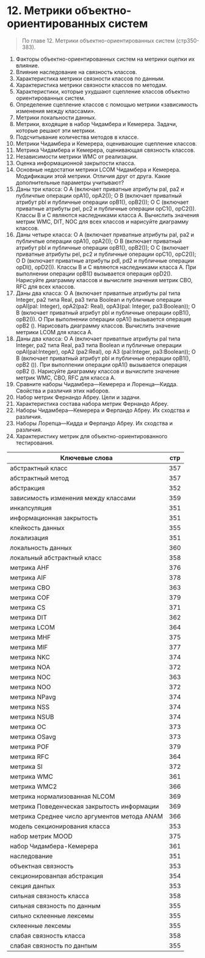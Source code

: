 # 12. Метрики объектно-ориентированных систем 
>По главе 12. Метрики объектно-ориентированных систем (стр350-383).

1. Факторы объектно-ориентированных систем на метрики оцепки их влияние.
2. Влияние наследование на связность классов.
3. Характеристика метрики связности классов по данным.
4. Характеристика метрики связности классов по методам.
5. Характеристики, которые ухудшают сцепление классов объектно ориентированных систем.
6. Определение сцепление классов с помощью метрики «зависимость изменения между классами».
7. Метрики локальности данных.
8. Метрики, входящие в набор Чидамбера и Кемерера. Задачи, которые решают эти метрики.
9. Подсчитывание количества методов в классе.
10. Метрики Чидамбера и Кемерера, оценивающие сцепление классов.
11. Метрика Чидамбера и Кемерера, оценивающая связность классов.
12. Независимости метрики WMC от реализации.
13. Оценка информационной закрытости класса.
14. Основные недостатки метрики LCOM Чидамбера и Кемерера. Модификации этой метрики. Отличия друг от друга. Какие дополнительные параметры учитывают?
15. Даны три класса:
О А (включает приватные атрибуты pal, pa2 и публичпые операции орА1(), орА2());
О В (включает приватный атрибут pbl и публичные операции орВ1(), орВ2());
О С (включает приватные атрибуты pel, pc2 и публичные операции орС1(), орС2()).
Классы В и С являются наследниками класса А. Вычислить значения метрик WMC, DIT, NOC для всех классов и нарисуйте диаграмму классов.
16. Даны четыре класса:
О А (включает приватные атрибуты pal, pa2 и публичпые операции орА1(), орА2());
О В (включает приватный атрибут pbl и публичные операции орВ1(), орВ2()); О С (включает приватные атрибуты pel, pc2 и публичные операции орС1(),
орС2()); О D (включает приватные атрибуты pdl, pd2 и публичные операции opDl(),
opD2()).
Классы В и С являются наследниками класса А. При выполнении операции орВ1() вызывается операция opD2(). Нарисуйте диаграмму классов и 
вычислите значения метрик СВО, RFC для всех классов.
17. Даны два класса:
О А (включает приватпые атрибуты pal типа Integer, pa2 типа Real, раЗ типа Boolean и публичные операции opAl(pal: Integer), opA2(pa2: Real), opA3(pal: Integer, pa3:Boolean));
О В (включает приватный атрибут pbl и публичные операции орВ1(), орВ2()).
О При выполнении операции орА1() вызывается операция орВ2 (). Нарисовать диаграмму классов. Вычислить значение метрики LCOM для класса А.
18. Даны два класса:
О А (включает приватпые атрибуты pal типа Integer, pa2 типа Real, раЗ типа Boolean и публичные операции opAl(pal:Integer), opA2 (pa2:Real), op A3 (pal:Integer, pa3:Boolean));
О В (включает приватный атрибут pbl и публичные операции орВ1(), орВ2 ()).
При выполпении операции орА1() вызывается операция орВ2 (). Нарисуйте диаграмму классов и вычислите значение метрик WMC, CBO, RFC для класса А.
19. Сравните наборы Чидамбера—Кемерера и Лоренца—Кидда. Свойства и различия этих наборов.
20. Набор метрик Фернандо Абреу. Цели и задачи.
21. Характеристика состава набора метрик Фернандо Абреу.
22. Наборы Чидамбера—Кемерера и Ферпандо Абреу. Их сходства и различия.
23. Наборы Лорепца—Кидда и Ферпандо Абреу. Их сходства и различия.
24. Характеристику метрик для объектно-ориентированного тестирования.

Ключевые слова | стр
-----|-----
абстрактный	класс 				|				357
абстрактный	метод 					|			357
абстракция								|			352
зависимость 	изменения между классами 		|			359
 инкапсуляция					|					351
информационная	закрытость 				|				351
клейкость данных 				|					355
локализация 					|					351
локальность данных 				|					360
локальный	абстрактный класс 				|			358
метрика	AHF 					|					376
метрика	AIF 					|				378
метрика	СВО 					|					363
метрика	COF 					|					379
метрика	CS							|			371
метрика	DIT 					|					362
метрика	LCOM 				|					364
метрика	MHF 					|					375
метрика	MIF 					|					377
метрика	NKC 					|					374
метрика	NOA						|				372
метрика	NOC 					|					363
метрика	NOO 					|					372
метрика	NPavg 			|						374
метрика	NSS 					|					374
метрика	NSUB 				|					374
метрика	ОС 						|				373
метрика	OSavg 			|						373
метрика	POF 					|					379
метрика	RFC 					|					364
метрика	SI 						|				372
метрика	WMC 					|				361
метрика	WMC2 				|					366
метрика	нормализованная NLCOM 			|			369
метрика	Поведенческая закрытость информации 		|		369
метрика	Среднее число аргументов метода ANAM 	| 	366
модель	секционирования класса 			|			353
набор	метрик MOOD 				|					375
набор	Чидамбера-Кемерера  				|				361
наследование 					|					351
объектная связность  				|					353
секционированпая абстракция  			|				354
секция данпых  					|					353
сильная связность	класса 				|			358
сильная связность	по данным 			|				355
сильно склеенные лексемы  			|					355
склеенные лексемы  				|					355
слабая связность	класса 				|				358
слабая связность	по данпым  			|				355

